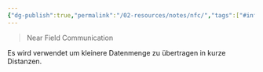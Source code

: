 ```yaml
---
{"dg-publish":true,"permalink":"/02-resources/notes/nfc/","tags":["#informatik/netzwerk/wireless"],"noteIcon":"","updated":"2025-09-10T16:35:28.000+02:00"}
---
```


> Near Field Communication

Es wird verwendet um kleinere Datenmenge zu übertragen in kurze Distanzen. 